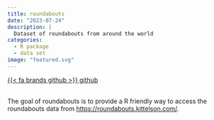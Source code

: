 ```yaml
---
title: roundabouts
date: "2023-07-24"
description: |
  Dataset of roundabouts from around the world
categories:
  - R package
  - data set
image: "featured.svg"
---
```


<div class="project-buttons">
<a href="https://github.com/EmilHvitfeldt/roundabouts">
  {{< fa brands github >}} github
</a>
</div>
<br>

The goal of roundabouts is to provide a R friendly way to access the roundabouts data from <https://roundabouts.kittelson.com/>.

